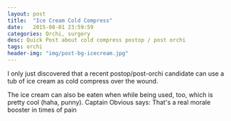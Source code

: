 ```yaml
---
layout: post
title:  "Ice Cream Cold Compress"
date:   2015-08-01 23:59:59
categories: Orchi, surgery
desc: Quick Post about cold compress postop / post orchi
tags: orchi
header-img: "img/post-bg-icecream.jpg"
---
```

<p>I only just discovered that a recent postop/post-orchi candidate can use a tub of ice cream as cold compress over the wound. 
</p>

<p>The ice cream can also be eaten when while being used, too, which is pretty cool (haha, punny). Captain Obvious says: That's a real morale booster in times of pain
</p>	